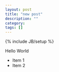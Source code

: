 ```yaml
---
layout: post
title: "new post"
description: ""
category: 
tags: []
---
```

{% include JB/setup %}

Hello World
- Item 1
- Item 2
